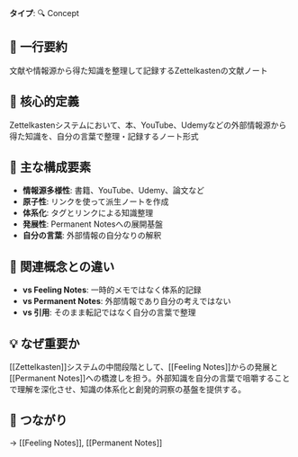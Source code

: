 **タイプ**: 🔍 Concept

## 📝 一行要約
文献や情報源から得た知識を整理して記録するZettelkastenの文献ノート

## 🎯 核心的定義
Zettelkastenシステムにおいて、本、YouTube、Udemyなどの外部情報源から得た知識を、自分の言葉で整理・記録するノート形式

## 🌟 主な構成要素
- **情報源多様性**: 書籍、YouTube、Udemy、論文など
- **原子性**: リンクを使って派生ノートを作成
- **体系化**: タグとリンクによる知識整理
- **発展性**: Permanent Notesへの展開基盤
- **自分の言葉**: 外部情報の自分なりの解釈

## 🔄 関連概念との違い
- **vs Feeling Notes**: 一時的メモではなく体系的記録
- **vs Permanent Notes**: 外部情報であり自分の考えではない
- **vs 引用**: そのまま転記ではなく自分の言葉で整理

## 💡 なぜ重要か
[[Zettelkasten]]システムの中間段階として、[[Feeling Notes]]からの発展と[[Permanent Notes]]への橋渡しを担う。外部知識を自分の言葉で咀嚼することで理解を深化させ、知識の体系化と創発的洞察の基盤を提供する。

## 🔗 つながり
→ [[Feeling Notes]], [[Permanent Notes]]